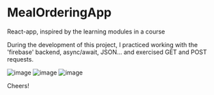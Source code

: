 # MealOrderingApp
React-app, inspired by the learning modules in a course

During the development of this project, I practiced working with the 'firebase' backend, async/await, JSON... and exercised GET and POST requests.  

![image](https://user-images.githubusercontent.com/89261015/135243482-ff9689f5-b0a3-4ec1-8d73-b1f5f1121deb.png)
![image](https://user-images.githubusercontent.com/89261015/135243677-81339d71-00c9-480d-9f51-399d8db0ea6b.png)
![image](https://user-images.githubusercontent.com/89261015/135243718-4b247238-142e-40dc-b438-8c9601c17707.png)

Cheers!

